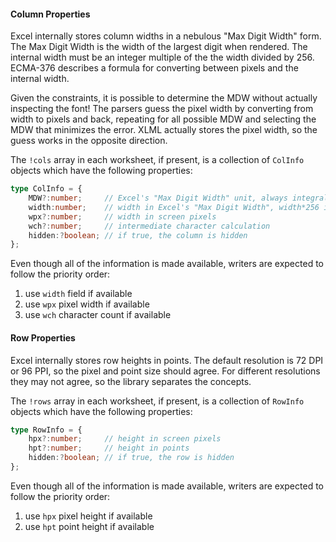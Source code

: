#### Column Properties

Excel internally stores column widths in a nebulous "Max Digit Width" form.  The
Max Digit Width is the width of the largest digit when rendered.  The internal
width must be an integer multiple of the the width divided by 256.  ECMA-376
describes a formula for converting between pixels and the internal width.

Given the constraints, it is possible to determine the MDW without actually
inspecting the font!  The parsers guess the pixel width by converting from width
to pixels and back, repeating for all possible MDW and selecting the MDW that
minimizes the error.  XLML actually stores the pixel width, so the guess works
in the opposite direction.

The `!cols` array in each worksheet, if present, is a collection of `ColInfo`
objects which have the following properties:

```typescript
type ColInfo = {
	MDW?:number;     // Excel's "Max Digit Width" unit, always integral
	width:number;    // width in Excel's "Max Digit Width", width*256 is integral
	wpx?:number;     // width in screen pixels
	wch?:number;     // intermediate character calculation
	hidden:?boolean; // if true, the column is hidden
};
```

Even though all of the information is made available, writers are expected to
follow the priority order:

1) use `width` field if available
2) use `wpx` pixel width if available
3) use `wch` character count if available

#### Row Properties

Excel internally stores row heights in points.  The default resolution is 72 DPI
or 96 PPI, so the pixel and point size should agree.  For different resolutions
they may not agree, so the library separates the concepts.

The `!rows` array in each worksheet, if present, is a collection of `RowInfo`
objects which have the following properties:

```typescript
type RowInfo = {
	hpx?:number;     // height in screen pixels
	hpt?:number;     // height in points
	hidden:?boolean; // if true, the row is hidden
};
```

Even though all of the information is made available, writers are expected to
follow the priority order:

1) use `hpx` pixel height if available
2) use `hpt` point height if available


